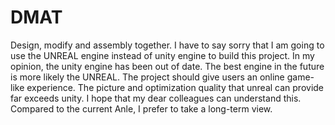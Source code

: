# DMAT
Design, modify and assembly together.
I have to say sorry that I am going to use the UNREAL engine instead of unity engine to build this project.
In my opinion, the unity engine has been out of date. The best engine in the future is more likely the UNREAL.
The project should give users an online game-like experience. The picture and optimization quality that unreal can provide far exceeds unity.
I hope that my dear colleagues can understand this.
Compared to the current Anle, I prefer to take a long-term view.
